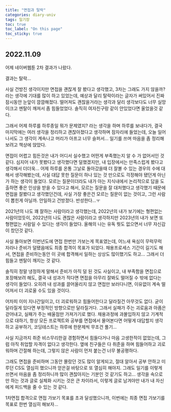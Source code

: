 ```yaml
---
title: "면접과 탈락"
categories: diary-univ
tags: 일기장
toc: true
toc_label: "On this page"
toc_sticky: true
---
```

## 2022.11.09
어제 네이버웹툰 2차 결과가 나왔다.

결과는 탈락...

사실 건방진 생각이지만 면접을 괜찮게 잘 봤다고 생각했고, 3차는 그래도 가지 않을까? 라는 생각에 기대를 많이 하고 있었는데, 예상과 달리 탈락이라는 글자가 써있어서 진짜 잠시동안 눈앞이 깜깜해졌다. 떨어져도 괜찮을거라는 생각과 달리 생각보다도 너무 실망이크고 멘탈이 깨져서 좀 힘들었었다. 솔직히 여자친구랑 같이 안있었다면 울었을것 같다.

그래서 어제 하루를 하루종일 뭐가 문제였지? 라는 생각을 하며 하루를 보내다가, 결국 마지막에는 여러 생각을 정리하고 괜찮아졌다고 생각하며 잠자리에 들었는데, 오늘 일어나서도 그 생각이 계속나고 머리가 아프고 너무 슬퍼서... 일기를 쓰며 마음을 좀 정리해보려고 책상에 앉았다. 

면접이 어렵고 힘든것은 내가 어디서 실수했고 어떤게 부족했는지 알 수 가 없어서인 것 같다. 심지어 내가 못봤다고 생각했다면 덜했겠지만, 내 입장에서는 만족스럽게 봤다고 생각해서 더더욱... 어제 하루를 온통 그날로 돌아갔을때 더 잘볼 수 있는 경우의 수에 대해서 생각해봤는데, 사실 대답 못한 질문이 하나 있는 것 만으로도 걱정해야 됐던게 아닌가 하는 생각이 들었다. 모르는 질문이더라도 내가 아는 지식내에서 논리적으로 답을 도출하면 좋은 인상을 받을 수 있다고 해서, 모르는 질문을 잘 대처했다고 생각했기 때문에 면접을 잘봤다고 생각했던건데, 사실 가장 좋은건 모르는 질문이 없는 것이고, 그런 사람이 뽑힌게 아닐까. 안일하고 건방졌다. 반성한다...ㅜ

2021년의 나도 꽤 잘하는 사람이라고 생각했는데, 2022년의 내가 보기에는 형편없는 사람이었듯이, 2022년의 나도 괜찮은 사람이라고 생각하지만 2023년의 내가 보면 또 형편없는 사람일 수 있다는 생각이 들었다. 올해의 나는 유독 뭣도 없으면서 너무 자신감이 찼던것 같다.

사실 돌아보면 이번년도에 면접 한번만 가보는게 목표였는데, 어느새 욕심이 무럭무럭 자라나 준비가 덜됐음에도 최종 합격이 목표가 되었다. 채용프로세스 기간이 길기도 해서, 면접을 준비하는동안 이 곳에 합격해서 일하는 상상도 많이했기도 하고... 그래서 더 힘들고 멘탈이 깨지는 것 같다.

솔직히 정말 냉정하게 말해서 준비가 아직 덜 된 것도 사실이고, 내 부족함을 면접으로 포장해보려 해도, 결국 내 성과가 적다면 면접을 아무리 잘봐도 떨어질 수 밖에 없다는 생각이 들었다. 오히려 내 성과를 끌어올리지 않고 면접만 보러다니면, 이유없이 계속 떨어져서 더 괴로울 수도 있을 것이다. 

어차피 이미 지나간일이고, 더 괴로워하고 힘들어한다고 달라질건 아무것도 없다. 굳이 달라질게 있다면 부정적인 방향으로만 달라질거다. 그래서 실패가 주는 괴로움과 아픔은 걷어내고, 실패가 주는 배울점만 가져가기로 했다. 채용과정에 과몰입하지 않고 기계적으로 대하기, 항상 모든 프로젝트와 공부를 면접에서 물어본다면 어떻게 대답할지 생각하고 공부하기, 코딩테스트는 하루에 한문제씩 무조건 풀기...

사실 지금까지 취준 비스무리한걸 경험하면서 힘들다거나 마음 고생한적이 없었는데, 그럼 아직 취업할 자격이 없다고 생각한다. 옆에 친구들은 다 취준을 하며 힘들어하고 괴로워하며 간절해 하는데, 그렇지 않은 사람이 먼저 붙는건 너무 불공평하다. 

그래도 면접을 준비하며 그동안 몰랐던 것도 많이 알게되고, 절대 알아서 공부 안하고 미루던 CS도 열심히 했으니까 얻은걸 바탕으로 또 열심히 해야지. 그래도 일기를 이렇게 쓰면서 마음을 좀 정리하니까 많이 괜찮아지는 기분인 것 같기도 하고... 생각을 속으로만 하는 것과 글로 실체화 시키는 것은 큰 차이라서, 이렇게 글로 남겨야만 내가 내 자신에게 피드백을 줄 수 있는 것 같다. 

1차면접 합격으로 면접 가보기 목표를 초과 달성했으니까, 이번에는 최종 면접 가보기를 목표로 한번 열심히 해보자...

